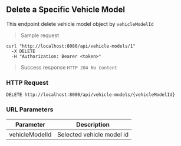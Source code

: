 ## Delete a Specific Vehicle Model
This endpoint delete vehicle model object by <code>vehicleModelId</code>

> Sample request 

```shell
curl "http://localhost:8080/api/vehicle-models/1"
  -X DELETE
  -H "Authorization: Bearer <token>"
```

> Success response <code>HTTP 204 No Content</code>

### HTTP Request

`DELETE http://localhost:8080/api/vehicle-models/{vehicleModelId}`

### URL Parameters

Parameter | Description
--------- | -----------
vehicleModelId | Selected vehicle model id